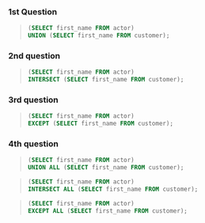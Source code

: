 ### 1st Question

> ```SQL
> (SELECT first_name FROM actor)
> UNION (SELECT first_name FROM customer);
> ```


### 2nd question

> ```SQL
> (SELECT first_name FROM actor)
> INTERSECT (SELECT first_name FROM customer);
> ```


### 3rd question

> ```SQL
> (SELECT first_name FROM actor)
> EXCEPT (SELECT first_name FROM customer);
> ```

### 4th question

> ```SQL
> (SELECT first_name FROM actor)
> UNION ALL (SELECT first_name FROM customer);
> ```


> ```SQL
> (SELECT first_name FROM actor)
> INTERSECT ALL (SELECT first_name FROM customer);
> ```

> ```SQL
> (SELECT first_name FROM actor)
> EXCEPT ALL (SELECT first_name FROM customer);
> ```
